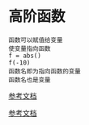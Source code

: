 # 高阶函数
    函数可以赋值给变量
    使变量指向函数
    f = abs()
    f(-10)
    函数名即为指向函数的变量
    函数名也是变量
    
   [参考文档](./map_reduce.md)
    
   [参考文档](./filter.md)